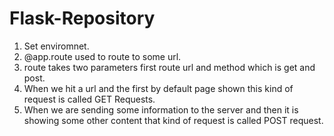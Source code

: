 # Flask-Repository

1. Set enviromnet.
2. @app.route used to route to some url.
3. route takes two parameters first route url and method which is get and post.
4. When we hit a url and the first by default page shown this kind of request is called GET Requests.
5. When we are sending some information to the server and then it is showing some other content that kind of request is called POST request.